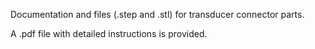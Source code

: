 Documentation and files (.step and .stl) for transducer connector parts.

A .pdf file with detailed instructions is provided.
